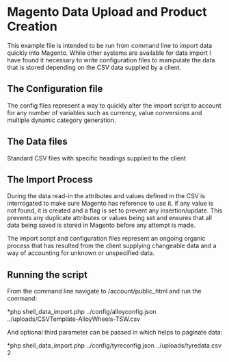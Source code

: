 # Magento Data Upload and Product Creation

This example file is intended to be run from command line to import data quickly into Magento. While other systems are available for data import I have found it necessary to write configuration files to manipulate the data that is stored depending on the CSV data supplied by a client.

## The Configuration file

The config files represent a way to quickly alter the import script to account for any number of variables such as currency, value conversions and multiple dynamic category generation.

## The Data files

Standard CSV files with specific headings supplied to the client

## The Import Process

During the data read-in the attributes and values defined in the CSV is interrogated to make sure Magento has reference to use it. if any value is not found, it is created and a flag is set to prevent any insertion/update. This prevents any duplicate attributes or values being set and ensures that all data being saved is stored in Magento before any attempt is made.

The import script and configuration files represent an ongoing organic process that has resulted from the client supplying changeable data and a way of accounting for unknown or unspecified data.

## Running the script

From the command line navigate to /account/public_html and run the command:

*php shell_data_import.php ../config/alloyconfig.json ../uploads/CSVTemplate-AlloyWheels-TSW.csv

And optional third parameter can be passed in which helps to paginate data:

*php shell_data_import.php ../config/tyreconfig.json ../uploads/tyredata.csv 2
